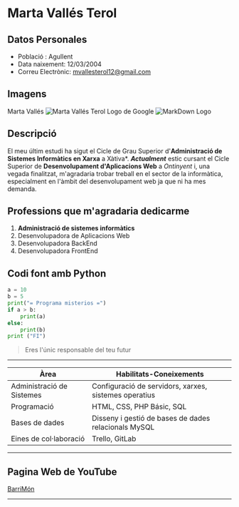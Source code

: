 <!-- 1.- Títol principal: El fitxer ha de començar amb un títol que siga el teu nom complet. -->
# Marta Vallés Terol

<!-- 2.- Informació bàsica: Inclou una llista desordenada amb les dades següents, i altres dades que cregues interessants incloure:
    Població: Escriu la ciutat o població on vius.
    Data de naixement: Indica la teua data de naixement. -->
## Datos Personales
* Població : Agullent
* Data naixement: 12/03/2004
* Correu Electrònic: [mvallesterol12@gmail.com](mailto:mvallesterol12@gmail.com)

<!-- 3.- Insereix una imatge (pot ser teua o qualsevol altra imatge que tries d'internet). -->
## Imagens
Marta Vallés
![Marta Vallés Terol](marta.jpg)
Logo de Google
![MarkDown Logo](https://upload.wikimedia.org/wikipedia/commons/thumb/2/2f/Google_2015_logo.svg/1200px-Google_2015_logo.svg.png)

<!-- 4.- Inclou una descripció personal on combines negreta i cursiva per a ressaltar alguns detalls que cregues que són importants (en esta part, inclou quins estudis has cursat préviament i qué t'agradaria fer quan acabes en el cicle). -->
## Descripció
El meu últim estudi ha sigut el Cicle de Grau Superior d'**Administració de Sistemes Informàtics en Xarxa** a Xàtiva*. ***Actualment*** estic cursant el Cicle Superior de __Desenvolupament d'Aplicacions Web__ a _Ontinyent_ i, una vegada finalitzat, m'agradaria trobar treball en el sector de la informàtica, especialment en l'àmbit del desenvolupament web ja que ni ha mes demanda.

<!-- 5. Fes una llista ordenada amb les profesions que t'agradaria dedicar-te, sent 1 la més prioritària -->
## Professions que m'agradaria dedicarme
1. **Administració de sistemes informàtics**
2. Desenvolupadora de Aplicacions Web
3. Desenvolupadora BackEnd
4. Desenvolupadora FrontEnd

<!-- 6.- Afig un bloc de codi amb qualsevol llenguatge que t'agrade o en el qual estigues treballant actualment -->
## Codi font amb Python
```python
a = 10
b = 5
print("= Programa misterios =")
if a > b:
    print(a)
else:
    print(b)
print ("FI")
```
<!-- 7.- Insereix una cita d'alguna frase que t'inspire o que consideres important. -->

> Eres l'únic responsable del teu futur
---
<!-- 8.- Crea una taula amb les teues habilitats o coneixements en diferents àrees. -->

|Àrea                       |Habilitats-Coneixements                               |
|---------------------------|------------------------------------------------------|
|Administració de Sistemes  |Configuració de servidors, xarxes, sistemes operatius |
|Programació                | HTML, CSS, PHP Básic, SQL                            |
|Bases de dades             | Disseny i gestió de bases de dades relacionals MySQL |
|Eines de col·laboració     | Trello, GitLab                                       |
---
<!-- 9.- Afig un enllaç a una pàgina web que t'agrade, algun perfil en xarxes socials, repositori de git...
 -->
 ## Pagina Web de YouTube
[BarriMón](https://www.youtube.com/@Barrimon2)
 <!-- 10.- Separa les distintes seccions amb separadors -->
 ---
